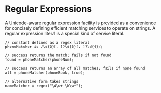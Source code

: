 # Regular Expressions

A Unicode-aware regular expression facility is provided as a convenience for concisely defining efficient matching services to operate on strings. A regular expression literal is a special kind of service literal.

    // constant defined as a regex literal
    phoneMatcher is /\d{3}[.-]?\d{3}[.-]?\d{4}/;

    // success returns the match; fails if not found
    found = phoneMatcher(phoneNum);

    // success returns an array of all matches; fails if none found
    all = phoneMatcher(phoneBook, true);
    
    // alternative form takes strings
    nameMatcher = regex("\W\w+ \W\w+");